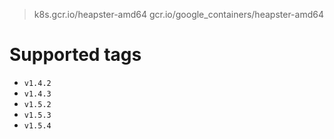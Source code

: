 > k8s.gcr.io/heapster-amd64
> gcr.io/google_containers/heapster-amd64

# Supported tags
- `v1.4.2`
- `v1.4.3`
- `v1.5.2`
- `v1.5.3`
- `v1.5.4`